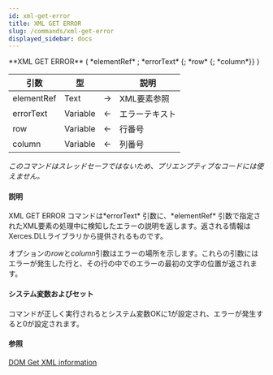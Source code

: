 ```yaml
---
id: xml-get-error
title: XML GET ERROR
slug: /commands/xml-get-error
displayed_sidebar: docs
---
```


<!--REF #_command_.XML GET ERROR.Syntax-->**XML GET ERROR** ( *elementRef* ; *errorText* {; *row* {; *column*}} )<!-- END REF-->
<!--REF #_command_.XML GET ERROR.Params-->
| 引数 | 型 |  | 説明 |
| --- | --- | --- | --- |
| elementRef | Text | &#8594;  | XML要素参照 |
| errorText | Variable | &#8592; | エラーテキスト |
| row | Variable | &#8592; | 行番号 |
| column | Variable | &#8592; | 列番号 |

<!-- END REF-->

*このコマンドはスレッドセーフではないため、プリエンプティブなコードには使えません。*


#### 説明 

<!--REF #_command_.XML GET ERROR.Summary-->XML GET ERROR コマンドは*errorText* 引数に、*elementRef* 引数で指定されたXML要素の処理中に検知したエラーの説明を返します。<!-- END REF-->返される情報はXerces.DLLライブラリから提供されるものです。 

オプションの*row*と*column*引数はエラーの場所を示します。これらの引数にはエラーが発生した行と、その行の中でのエラーの最初の文字の位置が返されます。

#### システム変数およびセット 

コマンドが正しく実行されるとシステム変数OKに1が設定され、エラーが発生すると0が設定されます。

#### 参照 

[DOM Get XML information](dom-get-xml-information.md)  